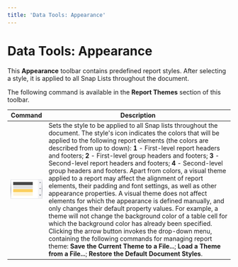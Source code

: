 ```yaml
---
title: 'Data Tools: Appearance'
---
```

# Data Tools: Appearance
This **Appearance** toolbar contains predefined report styles. After selecting a style, it is applied to all  Snap Lists throughout the document.

The following command is available in the **Report Themes** section of this toolbar.

| Command | Description |
|---|---|
| ![data-tools-appearance-themes](../../../../images/img20663.png) | Sets the style to be applied to all Snap lists throughout the document. The style's icon indicates the colors that will be applied to the following report elements (the colors are described from up to down): **1** -  First-level report headers and footers; **2** - First-level group headers and footers; **3** - Second-level report headers and footers; **4** - Second-level group headers and footers. Apart from colors, a visual theme applied to a report may affect the alignment of report elements, their padding and font settings, as well as other appearance properties. A visual theme does not affect elements for which the appearance is defined manually, and only changes their default property values. For example, a theme will not change the background color of a table cell for which the background color has already been specified. Clicking the arrow button invokes the drop-down menu, containing the following commands for managing report theme: **Save the Current Theme to a File...**; **Load a Theme from a File...**; **Restore the Default Document Styles**. |